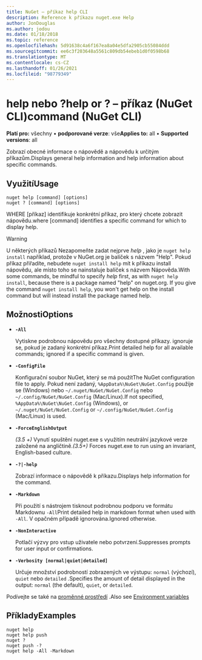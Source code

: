 ```yaml
---
title: NuGet – příkaz help CLI
description: Reference k příkazu nuget.exe Help
author: JonDouglas
ms.author: jodou
ms.date: 01/18/2018
ms.topic: reference
ms.openlocfilehash: 5d91638c4a6f167ea8a04e5dfa2905cb55084ddd
ms.sourcegitcommit: ee6c3f203648a5561c809db54ebeb1d0f0598b68
ms.translationtype: MT
ms.contentlocale: cs-CZ
ms.lasthandoff: 01/26/2021
ms.locfileid: "98779349"
---
```

# <a name="help-or--command-nuget-cli"></a><span data-ttu-id="c0d33-103">help nebo ?</span><span class="sxs-lookup"><span data-stu-id="c0d33-103">help or ?</span></span> <span data-ttu-id="c0d33-104">– příkaz (NuGet CLI)</span><span class="sxs-lookup"><span data-stu-id="c0d33-104">command (NuGet CLI)</span></span>

<span data-ttu-id="c0d33-105">**Platí pro:** všechny &bullet; **podporované verze**: vše</span><span class="sxs-lookup"><span data-stu-id="c0d33-105">**Applies to:** all &bullet; **Supported versions**: all</span></span>

<span data-ttu-id="c0d33-106">Zobrazí obecné informace o nápovědě a nápovědu k určitým příkazům.</span><span class="sxs-lookup"><span data-stu-id="c0d33-106">Displays general help information and help information about specific commands.</span></span>

## <a name="usage"></a><span data-ttu-id="c0d33-107">Využití</span><span class="sxs-lookup"><span data-stu-id="c0d33-107">Usage</span></span>

```cli
nuget help [command] [options]
nuget ? [command] [options]
```

<span data-ttu-id="c0d33-108">WHERE [příkaz] identifikuje konkrétní příkaz, pro který chcete zobrazit nápovědu.</span><span class="sxs-lookup"><span data-stu-id="c0d33-108">where [command] identifies a specific command for which to display help.</span></span>

> [!Warning]
> <span data-ttu-id="c0d33-109">U některých příkazů Nezapomeňte zadat nejprve *help* , jako je `nuget help install` například, protože v NuGet.org je balíček s názvem "Help". Pokud příkaz přiřadíte, nebudete `nuget install help` mít k příkazu install nápovědu, ale místo toho se nainstaluje balíček s názvem Nápověda.</span><span class="sxs-lookup"><span data-stu-id="c0d33-109">With some commands, be mindful to specify *help* first, as with `nuget help install`, because there is a package named "help" on nuget.org. If you give the command `nuget install help`, you won't get help on the install command but will instead install the package named help.</span></span>

## <a name="options"></a><span data-ttu-id="c0d33-110">Možnosti</span><span class="sxs-lookup"><span data-stu-id="c0d33-110">Options</span></span>

- **`-All`**

  <span data-ttu-id="c0d33-111">Vytiskne podrobnou nápovědu pro všechny dostupné příkazy. ignoruje se, pokud je zadaný konkrétní příkaz.</span><span class="sxs-lookup"><span data-stu-id="c0d33-111">Print detailed help for all available commands; ignored if a specific command is given.</span></span>

- **`-ConfigFile`**

  <span data-ttu-id="c0d33-112">Konfigurační soubor NuGet, který se má použít</span><span class="sxs-lookup"><span data-stu-id="c0d33-112">The NuGet configuration file to apply.</span></span> <span data-ttu-id="c0d33-113">Pokud není zadaný, `%AppData%\NuGet\NuGet.Config` použije se (Windows) nebo `~/.nuget/NuGet/NuGet.Config` nebo `~/.config/NuGet/NuGet.Config` (Mac/Linux).</span><span class="sxs-lookup"><span data-stu-id="c0d33-113">If not specified, `%AppData%\NuGet\NuGet.Config` (Windows), or `~/.nuget/NuGet/NuGet.Config` or `~/.config/NuGet/NuGet.Config` (Mac/Linux) is used.</span></span>

- **`-ForceEnglishOutput`**

  <span data-ttu-id="c0d33-114">*(3.5 +)* Vynutí spuštění nuget.exe s využitím neutrální jazykové verze založené na angličtině.</span><span class="sxs-lookup"><span data-stu-id="c0d33-114">*(3.5+)* Forces nuget.exe to run using an invariant, English-based culture.</span></span>

- **`-?|-help`**

  <span data-ttu-id="c0d33-115">Zobrazí informace o nápovědě k příkazu.</span><span class="sxs-lookup"><span data-stu-id="c0d33-115">Displays help information for the command.</span></span>

- **`-Markdown`**

  <span data-ttu-id="c0d33-116">Při použití s nástrojem tisknout podrobnou podporu ve formátu Markdownu `-All`</span><span class="sxs-lookup"><span data-stu-id="c0d33-116">Print detailed help in markdown format when used with `-All`.</span></span> <span data-ttu-id="c0d33-117">V opačném případě ignorována.</span><span class="sxs-lookup"><span data-stu-id="c0d33-117">Ignored otherwise.</span></span>

- **`-NonInteractive`**

  <span data-ttu-id="c0d33-118">Potlačí výzvy pro vstup uživatele nebo potvrzení.</span><span class="sxs-lookup"><span data-stu-id="c0d33-118">Suppresses prompts for user input or confirmations.</span></span>

- **`-Verbosity [normal|quiet|detailed]`**

  <span data-ttu-id="c0d33-119">Určuje množství podrobností zobrazených ve výstupu: `normal` (výchozí), `quiet` nebo `detailed` .</span><span class="sxs-lookup"><span data-stu-id="c0d33-119">Specifies the amount of detail displayed in the output: `normal` (the default), `quiet`, or `detailed`.</span></span>

<span data-ttu-id="c0d33-120">Podívejte se také na [proměnné prostředí](cli-ref-environment-variables.md) .</span><span class="sxs-lookup"><span data-stu-id="c0d33-120">Also see [Environment variables](cli-ref-environment-variables.md)</span></span>

## <a name="examples"></a><span data-ttu-id="c0d33-121">Příklady</span><span class="sxs-lookup"><span data-stu-id="c0d33-121">Examples</span></span>

```cli
nuget help
nuget help push
nuget ?
nuget push -?
nuget help -All -Markdown
```
